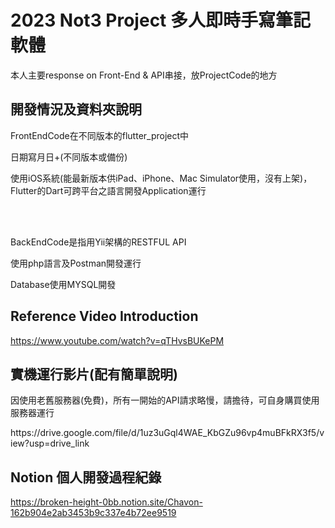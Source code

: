 # 2023 Not3 Project 多人即時手寫筆記軟體
本人主要response on Front-End & API串接，放ProjectCode的地方

## 開發情況及資料夾說明
<p>FrontEndCode在不同版本的flutter_project中</p>
<p>日期寫月日+(不同版本或備份)</p>
<p>使用iOS系統(能最新版本供iPad、iPhone、Mac Simulator使用，沒有上架)，Flutter的Dart可跨平台之語言開發Application運行</p>
<br></br>
<p>BackEndCode是指用Yii架構的RESTFUL API</p>
<p>使用php語言及Postman開發運行</p>
<p>Database使用MYSQL開發</p>

## Reference Video Introduction
https://www.youtube.com/watch?v=qTHvsBUKePM

## 實機運行影片(配有簡單說明)
<p>因使用老舊服務器(免費)，所有一開始的API請求略慢，請擔待，可自身購買使用服務器運行</p>
https://drive.google.com/file/d/1uz3uGql4WAE_KbGZu96vp4muBFkRX3f5/view?usp=drive_link

## Notion 個人開發過程紀錄
https://broken-height-0bb.notion.site/Chavon-162b904e2ab3453b9c337e4b72ee9519

